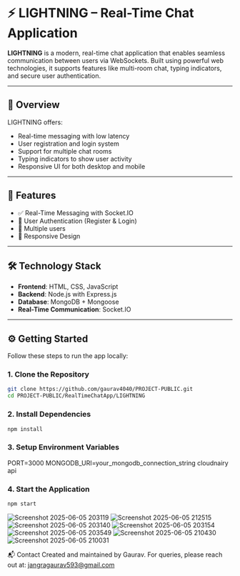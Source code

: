 # ⚡ LIGHTNING – Real-Time Chat Application

**LIGHTNING** is a modern, real-time chat application that enables seamless communication between users via WebSockets. Built using powerful web technologies, it supports features like multi-room chat, typing indicators, and secure user authentication.

---

## 📖 Overview

LIGHTNING offers:
- Real-time messaging with low latency
- User registration and login system
- Support for multiple chat rooms
- Typing indicators to show user activity
- Responsive UI for both desktop and mobile

---

## 🚀 Features

- ✅ Real-Time Messaging with Socket.IO  
- 🔐 User Authentication (Register & Login)  
- 💬 Multiple users 
- 📱 Responsive Design  

---

## 🛠️ Technology Stack

- **Frontend**: HTML, CSS, JavaScript  
- **Backend**: Node.js with Express.js  
- **Database**: MongoDB + Mongoose  
- **Real-Time Communication**: Socket.IO  

---

## ⚙️ Getting Started

Follow these steps to run the app locally:

### 1. Clone the Repository

```bash
git clone https://github.com/gaurav4040/PROJECT-PUBLIC.git
cd PROJECT-PUBLIC/RealTimeChatApp/LIGHTNING
```

### 2. Install Dependencies
```bash
npm install
```

### 3. Setup Environment Variables
  PORT=3000
  MONGODB_URI=your_mongodb_connection_string
  cloudnairy api

### 4. Start the Application
  ```bash
  npm start
  ```
![Screenshot 2025-06-05 203119](https://github.com/user-attachments/assets/d4ccb9d8-a523-4793-a932-4e35d077b4c4)
![Screenshot 2025-06-05 212515](https://github.com/user-attachments/assets/a3d82e20-4631-4b09-8a45-a8940eefb05a)
![Screenshot 2025-06-05 203140](https://github.com/user-attachments/assets/9c3a4969-71d9-49ce-88c6-164d1463c321)
![Screenshot 2025-06-05 203154](https://github.com/user-attachments/assets/7f0b1f1f-a342-46f7-b4f0-cd363314f94a)
![Screenshot 2025-06-05 203549](https://github.com/user-attachments/assets/b868e331-2656-4352-b74d-ee9b8d487b42)
![Screenshot 2025-06-05 210430](https://github.com/user-attachments/assets/208f48f2-5502-4d02-89d4-f46959aa8158)
![Screenshot 2025-06-05 210031](https://github.com/user-attachments/assets/70651e14-d958-4679-beaf-a13e94da629e)


📬 Contact
Created and maintained by Gaurav.
For queries, please reach out at: jangragaurav593@gmail.com



